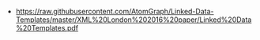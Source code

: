 
- https://raw.githubusercontent.com/AtomGraph/Linked-Data-Templates/master/XML%20London%202016%20paper/Linked%20Data%20Templates.pdf